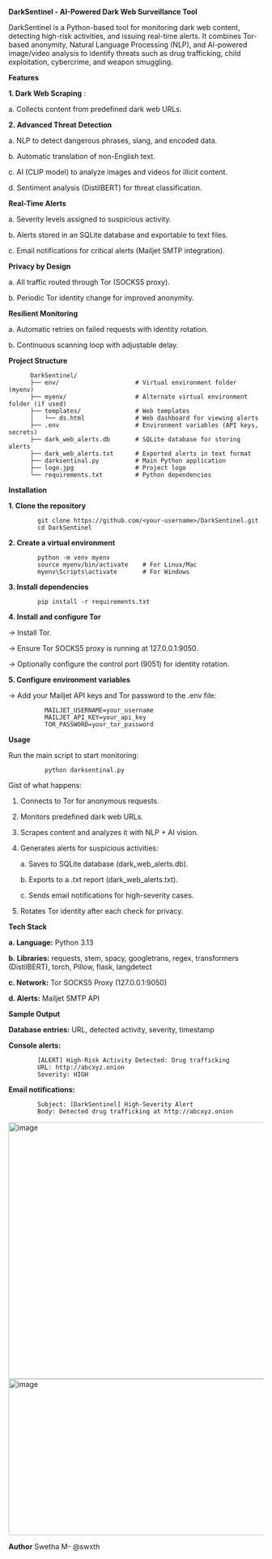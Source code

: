 **DarkSentinel - AI-Powered Dark Web Surveillance Tool**

DarkSentinel is a Python-based tool for monitoring dark web content, detecting high-risk activities, and issuing real-time alerts. It combines Tor-based anonymity, Natural Language Processing (NLP), and AI-powered image/video analysis to identify threats such as drug trafficking, child exploitation, cybercrime, and weapon smuggling.

**Features**

**1. Dark Web Scraping** :

a. Collects content from predefined dark web URLs.

**2. Advanced Threat Detection**

a. NLP to detect dangerous phrases, slang, and encoded data.

b. Automatic translation of non-English text.

c. AI (CLIP model) to analyze images and videos for illicit content.

d. Sentiment analysis (DistilBERT) for threat classification.

**Real-Time Alerts**

a. Severity levels assigned to suspicious activity.

b. Alerts stored in an SQLite database and exportable to text files.

c. Email notifications for critical alerts (Mailjet SMTP integration).

**Privacy by Design**

a. All traffic routed through Tor (SOCKS5 proxy).

b. Periodic Tor identity change for improved anonymity.

**Resilient Monitoring**

a. Automatic retries on failed requests with identity rotation.

b. Continuous scanning loop with adjustable delay.

**Project Structure**

          DarkSentinel/
          ├── env/                     # Virtual environment folder (myenv)
          ├── myenv/                   # Alternate virtual environment folder (if used)
          ├── templates/               # Web templates
          │   └── ds.html              # Web dashboard for viewing alerts
          ├── .env                     # Environment variables (API keys, secrets)
          ├── dark_web_alerts.db       # SQLite database for storing alerts
          ├── dark_web_alerts.txt      # Exported alerts in text format
          ├── darksentinal.py          # Main Python application
          ├── logo.jpg                 # Project logo
          └── requirements.txt         # Python dependencies

**Installation**

**1. Clone the repository**

            git clone https://github.com/<your-username>/DarkSentinel.git
            cd DarkSentinel

**2. Create a virtual environment**

            python -m venv myenv
            source myenv/bin/activate    # For Linux/Mac
            myenv\Scripts\activate       # For Windows

**3. Install dependencies**
   
            pip install -r requirements.txt

**4. Install and configure Tor**

-> Install Tor.

-> Ensure Tor SOCKS5 proxy is running at 127.0.0.1:9050.

-> Optionally configure the control port (9051) for identity rotation.

**5. Configure environment variables**

-> Add your Mailjet API keys and Tor password to the .env file:

              MAILJET_USERNAME=your_username
              MAILJET_API_KEY=your_api_key
              TOR_PASSWORD=your_tor_password

**Usage**

Run the main script to start monitoring:

              python darksentinal.py

Gist of what happens:

1. Connects to Tor for anonymous requests.

2. Monitors predefined dark web URLs.

3. Scrapes content and analyzes it with NLP + AI vision.

4. Generates alerts for suspicious activities:

   a. Saves to SQLite database (dark_web_alerts.db).

   b. Exports to a .txt report (dark_web_alerts.txt).

   c. Sends email notifications for high-severity cases.

5. Rotates Tor identity after each check for privacy.

**Tech Stack**

**a. Language:** Python 3.13

**b. Libraries:** requests, stem, spacy, googletrans, regex, transformers (DistilBERT), torch, Pillow, flask, langdetect

**c. Network:** Tor SOCKS5 Proxy (127.0.0.1:9050)

**d. Alerts:** Mailjet SMTP API

**Sample Output**

**Database entries:** URL, detected activity, severity, timestamp

**Console alerts:**

            [ALERT] High-Risk Activity Detected: Drug trafficking
            URL: http://abcxyz.onion
            Severity: HIGH


**Email notifications:**

            Subject: [DarkSentinel] High-Severity Alert
            Body: Detected drug trafficking at http://abcxyz.onion

<img width="960" height="506" alt="image" src="https://github.com/user-attachments/assets/3b786bb8-12d2-4869-971f-09dd14a5058c" />
<img width="1042" height="308" alt="image" src="https://github.com/user-attachments/assets/58541c64-195f-4b2d-b0d1-fa4621f38b2e" />

**Author**
Swetha M- @swxth
